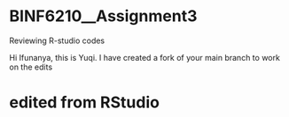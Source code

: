 # BINF6210__Assignment3
Reviewing R-studio codes

Hi Ifunanya, this is Yuqi. 
I have created a fork of your main branch to work on the edits
# edited from RStudio